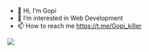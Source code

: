 - 👋 Hi, I’m Gopi
- 👀 I’m interested in Web Development
- 📫 How to reach me https://t.me/Gopi_killer 

<img src="https://github-readme-stats.vercel.app/api?username=gopikiller&&show_icons=true&title_color=ffffff&icon_color=bb2acf&text_color=daf7dc&bg_color=151515"/>
